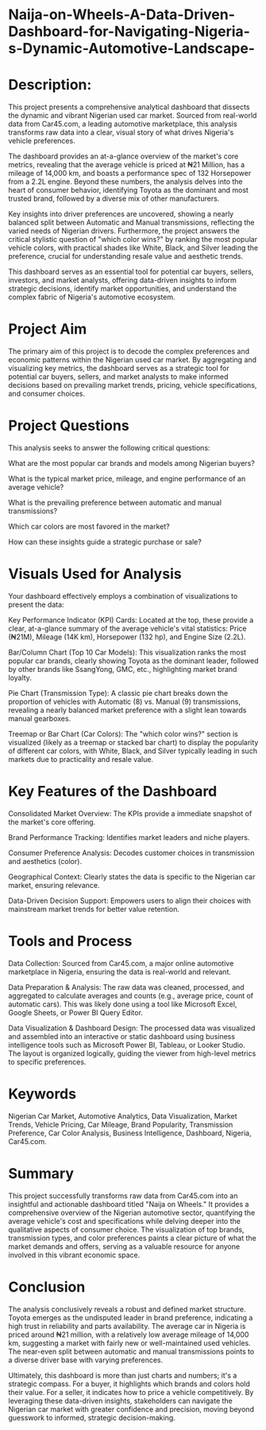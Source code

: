 # Naija-on-Wheels-A-Data-Driven-Dashboard-for-Navigating-Nigeria-s-Dynamic-Automotive-Landscape-

# Description:

This project presents a comprehensive analytical dashboard that dissects the dynamic and vibrant Nigerian used car market. Sourced from real-world data from Car45.com, a leading automotive marketplace, this analysis transforms raw data into a clear, visual story of what drives Nigeria's vehicle preferences.

The dashboard provides an at-a-glance overview of the market's core metrics, revealing that the average vehicle is priced at ₦21 Million, has a mileage of 14,000 km, and boasts a performance spec of 132 Horsepower from a 2.2L engine. Beyond these numbers, the analysis delves into the heart of consumer behavior, identifying Toyota as the dominant and most trusted brand, followed by a diverse mix of other manufacturers.

Key insights into driver preferences are uncovered, showing a nearly balanced split between Automatic and Manual transmissions, reflecting the varied needs of Nigerian drivers. Furthermore, the project answers the critical stylistic question of "which color wins?" by ranking the most popular vehicle colors, with practical shades like White, Black, and Silver leading the preference, crucial for understanding resale value and aesthetic trends.

This dashboard serves as an essential tool for potential car buyers, sellers, investors, and market analysts, offering data-driven insights to inform strategic decisions, identify market opportunities, and understand the complex fabric of Nigeria's automotive ecosystem.

# Project Aim
The primary aim of this project is to decode the complex preferences and economic patterns within the Nigerian used car market. By aggregating and visualizing key metrics, the dashboard serves as a strategic tool for potential car buyers, sellers, and market analysts to make informed decisions based on prevailing market trends, pricing, vehicle specifications, and consumer choices.

# Project Questions
This analysis seeks to answer the following critical questions:

What are the most popular car brands and models among Nigerian buyers?

What is the typical market price, mileage, and engine performance of an average vehicle?

What is the prevailing preference between automatic and manual transmissions?

Which car colors are most favored in the market?

How can these insights guide a strategic purchase or sale?

# Visuals Used for Analysis
Your dashboard effectively employs a combination of visualizations to present the data:

Key Performance Indicator (KPI) Cards: Located at the top, these provide a clear, at-a-glance summary of the average vehicle's vital statistics: Price (₦21M), Mileage (14K km), Horsepower (132 hp), and Engine Size (2.2L).

Bar/Column Chart (Top 10 Car Models): This visualization ranks the most popular car brands, clearly showing Toyota as the dominant leader, followed by other brands like SsangYong, GMC, etc., highlighting market brand loyalty.

Pie Chart (Transmission Type): A classic pie chart breaks down the proportion of vehicles with Automatic (8) vs. Manual (9) transmissions, revealing a nearly balanced market preference with a slight lean towards manual gearboxes.

Treemap or Bar Chart (Car Colors): The "which color wins?" section is visualized (likely as a treemap or stacked bar chart) to display the popularity of different car colors, with White, Black, and Silver typically leading in such markets due to practicality and resale value.

# Key Features of the Dashboard
Consolidated Market Overview: The KPIs provide a immediate snapshot of the market's core offering.

Brand Performance Tracking: Identifies market leaders and niche players.

Consumer Preference Analysis: Decodes customer choices in transmission and aesthetics (color).

Geographical Context: Clearly states the data is specific to the Nigerian car market, ensuring relevance.

Data-Driven Decision Support: Empowers users to align their choices with mainstream market trends for better value retention.

# Tools and Process
Data Collection: Sourced from Car45.com, a major online automotive marketplace in Nigeria, ensuring the data is real-world and relevant.

Data Preparation & Analysis: The raw data was cleaned, processed, and aggregated to calculate averages and counts (e.g., average price, count of automatic cars). This was likely done using a tool like Microsoft Excel, Google Sheets, or Power BI Query Editor.

Data Visualization & Dashboard Design: The processed data was visualized and assembled into an interactive or static dashboard using business intelligence tools such as Microsoft Power BI, Tableau, or Looker Studio. The layout is organized logically, guiding the viewer from high-level metrics to specific preferences.

# Keywords
Nigerian Car Market, Automotive Analytics, Data Visualization, Market Trends, Vehicle Pricing, Car Mileage, Brand Popularity, Transmission Preference, Car Color Analysis, Business Intelligence, Dashboard, Nigeria, Car45.com.

# Summary
This project successfully transforms raw data from Car45.com into an insightful and actionable dashboard titled "Naija on Wheels." It provides a comprehensive overview of the Nigerian automotive sector, quantifying the average vehicle's cost and specifications while delving deeper into the qualitative aspects of consumer choice. The visualization of top brands, transmission types, and color preferences paints a clear picture of what the market demands and offers, serving as a valuable resource for anyone involved in this vibrant economic space.

# Conclusion
The analysis conclusively reveals a robust and defined market structure. Toyota emerges as the undisputed leader in brand preference, indicating a high trust in reliability and parts availability. The average car in Nigeria is priced around ₦21 million, with a relatively low average mileage of 14,000 km, suggesting a market with fairly new or well-maintained used vehicles. The near-even split between automatic and manual transmissions points to a diverse driver base with varying preferences.

Ultimately, this dashboard is more than just charts and numbers; it's a strategic compass. For a buyer, it highlights which brands and colors hold their value. For a seller, it indicates how to price a vehicle competitively. By leveraging these data-driven insights, stakeholders can navigate the Nigerian car market with greater confidence and precision, moving beyond guesswork to informed, strategic decision-making.
